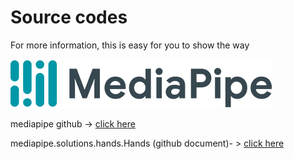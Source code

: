 # Source codes
For more information, this is easy for you to show the way

![mediapipe](../mediapipe.png) 

mediapipe github -> [click here](https://github.com/google/mediapipe)

mediapipe.solutions.hands.Hands (github document)- > [click here](https://github.com/google/mediapipe/blob/master/mediapipe/python/solutions/hands.py)